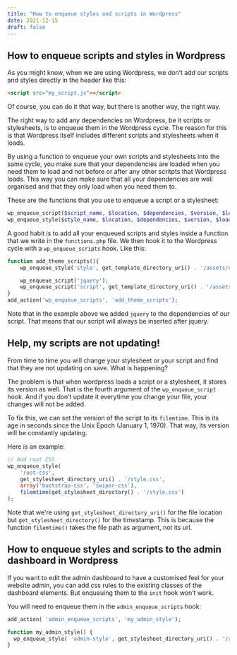 ```yaml
---
title: "How to enqueue styles and scripts in Wordpress"
date: 2021-12-15
draft: false
---
```


## How to enqueue scripts and styles in Wordpress

As you might know, when we are using Wordpress, we don’t add our scripts and styles directly in the header like this:

```html
<script src="my_script.js"></script>
```

Of course, you can do it that way, but there is another way, the right way. 

The right way to add any dependencies on Wordpress, be it scripts or stylesheets, is to enqueue them in the Wordpress cycle. The reason for this is that Wordpress itself includes different scripts and stylesheets when it loads. 

By using a function to enqueue your own scripts and stylesheets into the same cycle, you make sure that your dependencies are loaded when you need them to load and not before or after any other scritpts that Wordpress loads. This way you can make sure that all your dependencies are well organised and that they only load when you need them to.

These are the functions that you use to enqueue a script or a stylesheet:

```php
wp_enqueue_script($script_name, $location, $dependencies, $version, $load_on_footer);
wp_enqueue_style($style_name, $location, $dependencies, $version, $load_on_footer);
```

A good habit is to add all your enqueued scripts and styles inside a function that we write in the `functions.php` file. We then hook it to the Wordpress cycle with a `wp_enqueue_scripts` hook. Like this:

```php
function add_theme_scripts(){
    wp_enqueue_style('style', get_template_directory_uri() . '/assets/css/main.min.css', [], 1.0.1, false);

    wp_enqueue_script('jquery');
    wp_enqueue_script('script', get_template_directory_uri() . '/assets/js/main.min.js', ['jquery'], 2.0, true);
}
add_action('wp_enqueue_scripts', 'add_theme_scripts');
```

Note that in the example above we added `jquery` to the dependencies of our script. That means that our script will always be inserted after jquery. 

## Help, my scripts are not updating!

From time to time you will change your stylesheet or your script and find that they are not updating on save. What is happening?

The problem is that when wordpress loads a script or a stylesheet, it stores its version as well. That is the fourth argument of the `wp_enqueue_script` hook. And if you don’t update it everytime you change your file, your changes will not be added. 

To fix this, we can set the version of the script to its `filemtime`. This is its age in seconds since the Unix Epoch (January 1, 1970). That way, its version will be constantly updating.

Here is an example:

```php
// Add root CSS
wp_enqueue_style(
	'root-css',
	get_stylesheet_directory_uri() . '/style.css',
	array('bootstrap-css', 'swiper-css'),
	filemtime(get_stylesheet_directory() . '/style.css')
);
```

Note that we're using `get_stylesheet_directory_uri()` for the file location but `get_stylesheet_directory()` for the timestamp. This is because the function `filemtime()` takes the file path as argument, not its url.

## How to enqueue styles and scripts to the admin dashboard in Wordpress

If you want to edit the admin dashboard to have a customised feel for your website admin, you can add css rules to the existing classes of the dashboard elements. But enqueuing them to the `init` hook won’t work. 

You will need to enqueue them in the `admin_enqueue_scripts` hook:

```php
add_action( 'admin_enqueue_scripts', 'my_admin_style');

function my_admin_style() {
  wp_enqueue_style( 'admin-style', get_stylesheet_directory_uri() . '/admin-style.css' );
}
```